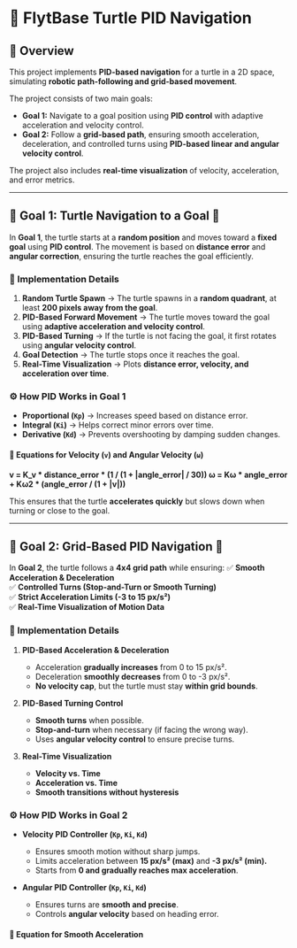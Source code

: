 # 🚀 FlytBase Turtle PID Navigation

## 📌 Overview
This project implements **PID-based navigation** for a turtle in a 2D space, simulating **robotic path-following and grid-based movement**. 

The project consists of two main goals:

- **Goal 1:** Navigate to a goal position using **PID control** with adaptive acceleration and velocity control.
- **Goal 2:** Follow a **grid-based path**, ensuring smooth acceleration, deceleration, and controlled turns using **PID-based linear and angular velocity control**.

The project also includes **real-time visualization** of velocity, acceleration, and error metrics.

---

## 🏹 Goal 1: Turtle Navigation to a Goal 🎯
In **Goal 1**, the turtle starts at a **random position** and moves toward a **fixed goal** using **PID control**. The movement is based on **distance error** and **angular correction**, ensuring the turtle reaches the goal efficiently.

### 🔧 Implementation Details
1. **Random Turtle Spawn** → The turtle spawns in a **random quadrant**, at least **200 pixels away from the goal**.
2. **PID-Based Forward Movement** → The turtle moves toward the goal using **adaptive acceleration and velocity control**.
3. **PID-Based Turning** → If the turtle is not facing the goal, it first rotates using **angular velocity control**.
4. **Goal Detection** → The turtle stops once it reaches the goal.
5. **Real-Time Visualization** → Plots **distance error, velocity, and acceleration over time**.

### ⚙️ How PID Works in Goal 1
- **Proportional (`Kp`)** → Increases speed based on distance error.
- **Integral (`Ki`)** → Helps correct minor errors over time.
- **Derivative (`Kd`)** → Prevents overshooting by damping sudden changes.

#### 📌 **Equations for Velocity (`v`) and Angular Velocity (`ω`)**
**v = K_v * distance_error * (1 / (1 + |angle_error| / 30)) ω = Kω * angle_error + Kω2 * (angle_error / (1 + |v|))**

This ensures that the turtle **accelerates quickly** but slows down when turning or close to the goal.

---

## 🏁 Goal 2: Grid-Based PID Navigation 🎯
In **Goal 2**, the turtle follows a **4x4 grid path** while ensuring:
✅ **Smooth Acceleration & Deceleration**  
✅ **Controlled Turns (Stop-and-Turn or Smooth Turning)**  
✅ **Strict Acceleration Limits (-3 to 15 px/s²)**  
✅ **Real-Time Visualization of Motion Data**  

### 🔧 Implementation Details
1. **PID-Based Acceleration & Deceleration**  
   - Acceleration **gradually increases** from 0 to 15 px/s².
   - Deceleration **smoothly decreases** from 0 to -3 px/s².
   - **No velocity cap**, but the turtle must stay **within grid bounds**.
  
2. **PID-Based Turning Control**  
   - **Smooth turns** when possible.  
   - **Stop-and-turn** when necessary (if facing the wrong way).  
   - Uses **angular velocity control** to ensure precise turns.

3. **Real-Time Visualization**  
   - **Velocity vs. Time**  
   - **Acceleration vs. Time**  
   - **Smooth transitions without hysteresis**

### ⚙️ How PID Works in Goal 2
- **Velocity PID Controller (`Kp`, `Ki`, `Kd`)**
  - Ensures smooth motion without sharp jumps.
  - Limits acceleration between **15 px/s² (max)** and **-3 px/s² (min).**
  - Starts from **0 and gradually reaches max acceleration**.

- **Angular PID Controller (`Kp`, `Ki`, `Kd`)**
  - Ensures turns are **smooth and precise**.
  - Controls **angular velocity** based on heading error.

#### 📌 **Equation for Smooth Acceleration**

